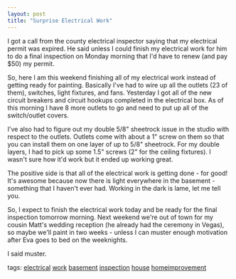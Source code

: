 ```yaml
---
layout: post
title: "Surprise Electrical Work"
---
```


<p>I got a call from the county electrical inspector saying that my electrical permit was expired.  He said unless I could finish my electrical work for him to do a final inspection on Monday morning that I'd have to renew (and pay $50) my permit.  </p>
  
<p>So, here I am this weekend finishing all of my electrical work instead of getting ready for painting.  Basically I've had to wire up all the outlets (23 of them), switches, light fixtures, and fans.  Yesterday I got all of the new circuit breakers and circuit hookups completed in the electrical box.  As of this morning I have 8 more outlets to go and need to put up all of the switch/outlet covers.</p>
  
<p>I've also had to figure out my double 5/8" sheetrock issue in the studio with respect to the outlets.  Outlets come with about a 1" screw on them so that you can install them on one layer of up to 5/8" sheetrock.  For my double layers, I had to pick up some 1.5" screws (2" for the ceiling fixtures).  I wasn't sure how it'd work but it ended up working great.</p>
  
<p>The positive side is that all of the electrical work is getting done - for good!  It's awesome because now there is light everywhere in the basement - something that I haven't ever had.  Working in the dark is lame, let me tell you.</p>
  
<p>So, I expect to finish the electrical work today and be ready for the final inspection tomorrow morning.  Next weekend we're out of town for my cousin Matt's wedding reception (he already had the ceremony in Vegas), so maybe we'll paint in two weeks - unless I can muster enough motivation after Eva goes to bed on the weeknights.  </p>
  
<p>I said muster.</p>
  
<p class="tags">tags: <a href="http://technorati.com/tag/electrical" target="_blank" rel="tag">electrical</a> <a href="http://technorati.com/tag/work" target="_blank" rel="tag">work</a> <a href="http://technorati.com/tag/basement" target="_blank" rel="tag">basement</a> <a href="http://technorati.com/tag/inspection" target="_blank" rel="tag">inspection</a> <a href="http://technorati.com/tag/house" target="_blank" rel="tag">house</a> <a href="http://technorati.com/tag/homeimprovement" target="_blank" rel="tag">homeimprovement</a>  </p>
 
